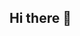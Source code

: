## Hi there 👋

<!--

# 🤖 Multi-Robot Intelligence Lab (MRIL)

Welcome to the **Multi-Robot Intelligence Lab**, where we explore the intersection of **Artificial Intelligence**, **Optimization**, and **Multi-Robot Systems** to build the future of intelligent autonomy — for good.

---

## ✨ Who We Are

> "From research to real-world impact."

Our founding team consists of passionate researchers and engineers from top-tier institutions:

- 🧠 **Junfeng Chen** — Ph.D. at *Peking University*, system architecture and distributed optimization
- 🔍 **Yuxiao Zhu** — 2nd-year M.S. student at *Duke University*, specializing in semantic SLAM and LLM-based decision
- 🦾 **Xintong Zhang** — 2nd-year M.S. student at *Duke University*, focused on motion planning and human-robot interaction

Together, we are committed to unlocking the full potential of **multi-agent robotic systems**, making them smarter, safer, and more helpful to humans in complex environments.

---

## 🚀 What We Do

Our mission is to empower robots with:

- 💡 **AI-Driven Perception** (YOLO, Fast-LIO, Semantic SLAM)
- 🧩 **Real-Time Planning & Control** (Receding Horizon, MPC)
- 🧠 **LLM-Enhanced Human-Robot Interaction**
- 🔗 **Cloud-Edge-End Intelligence Architecture**
- 🛟 **Applications** in disaster response, exploration, and collaborative autonomy

---

## 🌐 Join the Community

We welcome collaboration across fields and institutions.

- 📚 Check our [Documentation](./docs)
- 🧪 Browse our [Research Projects](./projects)
- 💬 Contact us for collaboration or demo

Whether you're a roboticist, an ML enthusiast, or just curious about how intelligent robots will shape the future — there's a place for you here.

---

## 🍿 Fun Fact

We code with passion, debug with curiosity — and fuel ourselves with coffee, bubble tea, and curiosity.

---

> 🧙‍♂️ *"You can do mighty things with Markdown — and even mightier ones with multi-robot intelligence."*

---

## 📄 License

All code and documents in this organization are licensed under the [MIT License](./LICENSE), unless otherwise specified.

-->
